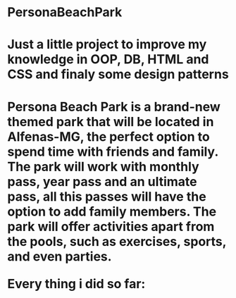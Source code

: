 # PersonaBeachPark
<head>
  <h1>Just a little project to improve my knowledge in OOP, DB, HTML and CSS and finaly some design patterns<h1>
</head>


Persona Beach Park is a brand-new themed park that will be located in Alfenas-MG, the perfect option to spend time with friends and family. The park will work with monthly pass, year pass and an ultimate pass, all this passes will have the option to add family members. The park will offer activities apart from the pools, such as exercises, sports, and even parties.  

Every thing i did so far:
